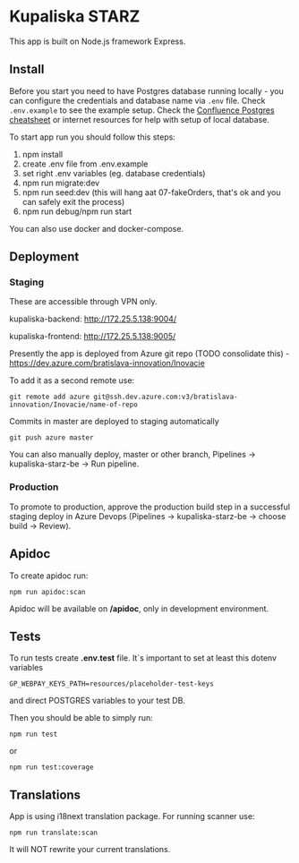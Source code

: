 # Kupaliska STARZ

This app is built on Node.js framework Express.

## Install

Before you start you need to have Postgres database running locally - you can configure the credentials and database name via `.env` file. Check `.env.example` to see the example setup. Check the [Confluence Postgres cheatsheet](https://inovaciebratislava.atlassian.net/wiki/spaces/DEV/overview?homepageId=98745) or internet resources for help with setup of local database.

To start app run you should follow this steps:

1. npm install
2. create .env file from .env.example
3. set right .env variables (eg. database credentials)
4. npm run migrate:dev
5. npm run seed:dev (this will hang aat 07-fakeOrders, that's ok and you can safely exit the process)
6. npm run debug/npm run start

You can also use docker and docker-compose.

## Deployment

### Staging

These are accessible through VPN only.

kupaliska-backend: http://172.25.5.138:9004/

kupaliska-frontend: http://172.25.5.138:9005/

Presently the app is deployed from Azure git repo (TODO consolidate this) - https://dev.azure.com/bratislava-innovation/Inovacie

To add it as a second remote use:

```
git remote add azure git@ssh.dev.azure.com:v3/bratislava-innovation/Inovacie/name-of-repo
```

Commits in master are deployed to staging automatically

```
git push azure master
```

You can also manually deploy, master or other branch, Pipelines -> kupaliska-starz-be -> Run pipeline.

### Production

To promote to production, approve the production build step in a successful staging deploy in Azure Devops (Pipelines -> kupaliska-starz-be -> choose build -> Review).

## Apidoc

To create apidoc run:

`npm run apidoc:scan`

Apidoc will be available on **/apidoc**, only in development environment.

## Tests

To run tests create **.env.test** file.
It`s important to set at least this dotenv variables

```GP_WEBPAY_KEYS_PATH=resources/placeholder-test-keys```

and direct POSTGRES variables to your test DB.

Then you should be able to simply run:

`npm run test`

or

`npm run test:coverage`

## Translations

App is using i18next translation package. For running scanner use:

```npm run translate:scan```

It will NOT rewrite your current translations.
